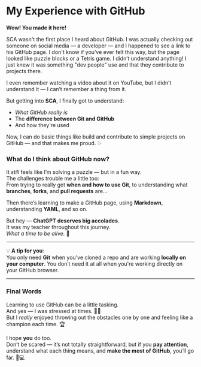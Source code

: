 # My Experience with GitHub

**Wow! You made it here!**

SCA wasn't the first place I heard about GitHub. I was actually checking out someone on social media — a developer — and I happened to see a link to his GitHub page. I don't know if you’ve ever felt this way, but the page looked like puzzle blocks or a Tetris game. I didn’t understand anything! I just knew it was something "dev people" use and that they contribute to projects there.  

I even remember watching a video about it on YouTube, but I didn’t understand it — I can’t remember a thing from it.

But getting into **SCA**, I finally got to understand:

- _What GitHub really is_  
- The **difference between Git and GitHub**  
- And how they're used

Now, I can do basic things like build and contribute to simple projects on GitHub — and that makes me proud. ✨

### What do I think about GitHub now?

It *still* feels like I’m solving a puzzle — but in a fun way.  
The challenges trouble me a little too:  
From trying to really get **when and how to use Git**, to understanding what **branches**, **forks**, and **pull requests** are…  

Then there’s learning to make a GitHub page, using **Markdown**, understanding **YAML**, and so on.

But hey — **ChatGPT deserves big accolades**.  
It was my teacher throughout this journey.  
*What a time to be alive.* 🙌

---

💡 **A tip for you**:  
You only need **Git** when you’ve cloned a repo and are working **locally on your computer**. You don’t need it at all when you're working directly on your GitHub browser.

---

### Final Words

Learning to use GitHub can be a little tasking.  
And yes — I was stressed at times. 😮‍💨  
But I *really* enjoyed throwing out the obstacles one by one and feeling like a champion each time. 🏆  

I hope **you** do too.  
Don’t be scared — it’s not totally straightforward, but if you **pay attention**, understand what each thing means, and **make the most of GitHub**, you’ll go far. 💪💻
